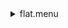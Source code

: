 <details><summary>flat.menu</summary><blockquote><pre><details><summary>1074-multi-flats.cbk</summary><blockquote><pre><details><summary>setupFlat.rcp</summary><blockquote><pre>diffuser  in
cover out
occ		out
shut	out
calib	out
The above code block covers:0.0 minutes of camera integration + hardware moves and overhead</pre></blockquote></details><details><summary>setupDark.rcp</summary><blockquote><pre>shut	in
The above code block covers:0.0 minutes of camera integration + hardware moves and overhead</pre></blockquote></details><details><summary>dark_01wave_1beam_16sums_10rep_BOTH.rcp</summary><blockquote><pre>shut	in
data	rcam	both	656.28	16
data	rcam	both	656.28	16
data	rcam	both	656.28	16
data	rcam	both	656.28	16
data	rcam	both	656.28	16
data	rcam	both	656.28	16
data	rcam	both	656.28	16
data	rcam	both	656.28	16
data	rcam	both	656.28	16
data	rcam	both	656.28	16
The above code block covers:0.9033333333333334 minutes of camera integration + hardware moves and overhead</pre></blockquote></details><details><summary>setupFlat.rcp</summary><blockquote><pre>diffuser  in
cover out
occ		out
shut	out
calib	out
The above code block covers:0.0 minutes of camera integration + hardware moves and overhead</pre></blockquote></details><details><summary>1074_FW.rcp</summary><blockquote><pre>prefilterrange 1074
The above code block covers:0.0 minutes of camera integration + hardware moves and overhead</pre></blockquote></details>for 10
<details><summary>1074_03wave_2beam_16sums_4rep_BOTH.rcp</summary><blockquote><pre>data	rcam	both	1074.59	   16
data	rcam	both	1074.70	   16
data	rcam	both	1074.81	   16
data	tcam	both	1074.59	   16
data	tcam	both	1074.70	   16
data	tcam	both	1074.81	   16
data	rcam	both	1074.59	   16
data	rcam	both	1074.70	   16
data	rcam	both	1074.81	   16
data	tcam	both	1074.59	   16
data	tcam	both	1074.70	   16
data	tcam	both	1074.81	   16
data	rcam	both	1074.59	   16
data	rcam	both	1074.70	   16
data	rcam	both	1074.81	   16
data	tcam	both	1074.59	   16
data	tcam	both	1074.70	   16
data	tcam	both	1074.81	   16
data	rcam	both	1074.59	   16
data	rcam	both	1074.70	   16
data	rcam	both	1074.81	   16
data	tcam	both	1074.59	   16
data	tcam	both	1074.70	   16
data	tcam	both	1074.81	   16
The above code block covers:2.168 minutes of camera integration + hardware moves and overhead</pre></blockquote></details>endfor
<details><summary>setupDark.rcp</summary><blockquote><pre>shut	in
The above code block covers:0.0 minutes of camera integration + hardware moves and overhead</pre></blockquote></details>The above code block covers:3.0713333333333335 minutes of camera integration + hardware moves and overhead</pre></blockquote></details></pre></blockquote></details>